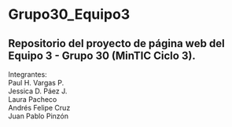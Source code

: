 # Grupo30_Equipo3
## **Repositorio del proyecto de página web del Equipo 3 - Grupo 30 (MinTIC Ciclo 3).**<br/>
Integrantes:<br/>
Paul H. Vargas P.<br/>
Jessica D. Páez J.<br/>
Laura Pacheco<br/>
Andrés Felipe Cruz<br/>
Juan Pablo Pinzón<br/>

